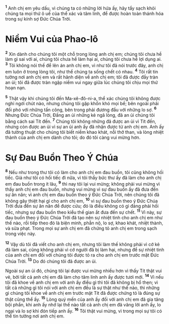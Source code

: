<sup><b>1</b></sup> Anh chị em yêu dấu, vì chúng ta có những lời hứa ấy, hãy tẩy sạch khỏi chúng ta mọi thứ ô uế của thể xác và tâm linh, để được hoàn toàn thánh hóa trong sự kính sợ Đức Chúa Trời.

# Niềm Vui của Phao-lô
<sup><b>2</b></sup> Xin dành cho chúng tôi một chỗ trong lòng anh chị em; chúng tôi chưa hề làm gì sai với ai, chúng tôi chưa hề làm hại ai, chúng tôi chưa hề lợi dụng ai. <sup><b>3</b></sup> Tôi không nói thế để lên án anh chị em, vì như tôi đã nói trước đây, anh chị em luôn ở trong lòng tôi, như thể chúng ta sống chết có nhau. <sup><b>4</b></sup> Tôi rất tin tưởng nơi anh chị em và rất hãnh diện về anh chị em; tôi đã được đầy tràn an ủi; tôi đã được tràn ngập niềm vui ngay giữa lúc chúng tôi chịu mọi thứ hoạn nạn.

<sup><b>5</b></sup> Thật vậy khi chúng tôi đến Ma-xê-đô-ni-a, thể xác chúng tôi không được nghỉ ngơi chút nào, nhưng chúng tôi gặp khốn khó mọi bề; bên ngoài phải đối phó với những tấn công, bên trong phải đương đầu với những lo sợ. <sup><b>6</b></sup> Nhưng Đức Chúa Trời, Đấng an ủi những kẻ ngã lòng, đã an ủi chúng tôi bằng cách sai Tít đến. <sup><b>7</b></sup> Chúng tôi không những đã được an ủi vì Tít đến, nhưng còn được an ủi vì sự an ủi anh ấy đã nhận được từ anh chị em. Anh ấy đã tường thuật cho chúng tôi biết niềm khao khát, nỗi thở than, và lòng nhiệt thành của anh chị em dành cho tôi; do đó tôi càng vui mừng hơn.

# Sự Đau Buồn Theo Ý Chúa
<sup><b>8</b></sup> Nếu như trong thư tôi có làm cho anh chị em đau buồn, tôi cũng không hối tiếc. Giả như tôi có hối tiếc đi nữa, vì tôi thấy bức thư ấy đã làm cho anh chị em đau buồn trong ít lâu, <sup><b>9</b></sup> thì nay tôi lại vui mừng; không phải vui mừng vì thấy anh chị em đau buồn, nhưng vui mừng vì sự đau buồn ấy đã đưa đến sự ăn năn; vì anh chị em đau buồn theo ý Đức Chúa Trời, nên chúng tôi đã không gây thiệt hại gì cho anh chị em, <sup><b>10</b></sup> vì sự đau buồn theo ý Đức Chúa Trời đưa đến sự ăn năn để được cứu; đó là điều không có gì đáng phải hối tiếc, nhưng sự đau buồn theo kiểu thế gian ắt đưa đến sự chết. <sup><b>11</b></sup> Vì này, sự đau buồn theo ý Đức Chúa Trời đã tạo nên sự nhiệt tình cho anh chị em như thế nào, rồi tiếp theo đó là biện minh, phẫn nộ, lo sợ, khao khát, nhiệt thành, và sửa phạt. Trong mọi sự anh chị em đã chứng tỏ anh chị em trong sạch trong việc này.

<sup><b>12</b></sup> Vậy dù tôi đã viết cho anh chị em, nhưng tôi làm thế không phải vì cớ kẻ đã làm sai, cũng không phải vì cớ người đã bị làm hại, nhưng để sự nhiệt tình của anh chị em đối với chúng tôi được tỏ ra cho anh chị em trước mặt Đức Chúa Trời. <sup><b>13</b></sup> Do đó chúng tôi đã được an ủi.

Ngoài sự an ủi đó, chúng tôi lại được vui mừng nhiều hơn vì thấy Tít thật vui vẻ, bởi tất cả anh chị em đã làm cho tâm linh anh ấy được tươi mới. <sup><b>14</b></sup> Vì nếu tôi đã khoe về anh chị em với anh ấy điều gì thì tôi đã không bị hổ thẹn; vì tất cả những gì tôi nói với anh chị em đều là sự thật như thế nào, thì những gì chúng tôi khoe về anh chị em trước mặt Tít đã được chứng tỏ là đúng sự thật cũng thể ấy. <sup><b>15</b></sup> Lòng quý mến của anh ấy đối với anh chị em đã gia tăng bội phần, khi anh ấy nhớ lại thế nào tất cả anh chị em đã vâng lời anh ấy, lo ngại và lo sợ khi đón tiếp anh ấy. <sup><b>16</b></sup> Tôi thật vui mừng, vì trong mọi sự tôi có thể tin tưởng nơi anh chị em.